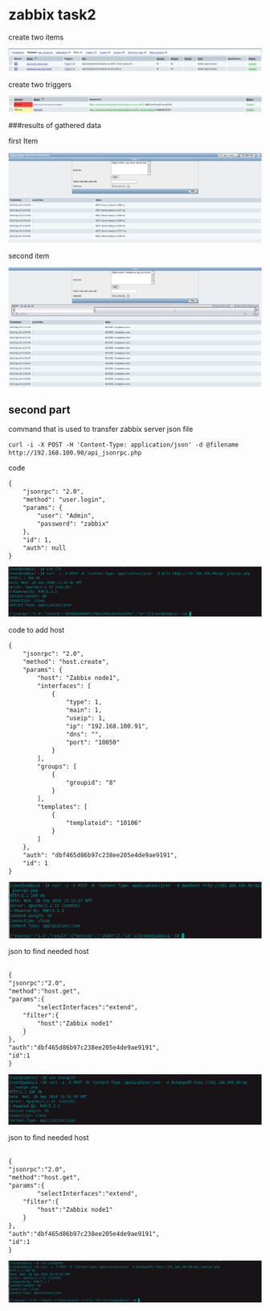 # zabbix task2

create two items

![pic](https://github.com/alekskar/zabbix/blob/task2/Resources/zabbix2_items.png)

create two triggers 

![](https://github.com/alekskar/zabbix/blob/task2/Resources/zabbix2_Triggers.png)

###results of gathered data

first Item

![](https://github.com/alekskar/zabbix/blob/task2/Resources/zabbix2_delay.png)

second item

![](https://github.com/alekskar/zabbix/blob/task2/Resources/zabbix2_Error_check.png)
## second part
command that is used to transfer zabbix server json file
```
curl -i -X POST -H 'Content-Type: application/json' -d @filename http://192.168.100.90/api_jsonrpc.php
```
code
```
{
    "jsonrpc": "2.0",
    "method": "user.login",
    "params": {
        "user": "Admin",
        "password": "zabbix"
    },
    "id": 1,
    "auth": null
}
```
![](https://github.com/alekskar/zabbix/blob/task2/Resources/zabbix2_get_code.png)

code to add host
```
{
    "jsonrpc": "2.0",
    "method": "host.create",
    "params": {
        "host": "Zabbix node1",
        "interfaces": [
            {
                "type": 1,
                "main": 1,
                "useip": 1,
                "ip": "192.168.100.91",
                "dns": "",
                "port": "10050"
            }
        ],
        "groups": [
            {
                "groupid": "8"
            }
        ],
        "templates": [
            {
                "templateid": "10106"
            }
        ]
    },
    "auth": "dbf465d86b97c238ee205e4de9ae9191",
    "id": 1
}
```
![](https://github.com/alekskar/zabbix/blob/task2/Resources/zabbix_post_createhost.png)

json to find needed host

```

{
"jsonrpc":"2.0",
"method":"host.get",
"params":{
        "selectInterfaces":"extend",
    "filter":{
        "host":"Zabbix node1"
    }
},
"auth":"dbf465d86b97c238ee205e4de9ae9191",
"id":1
}
```

![](https://github.com/alekskar/zabbix/blob/task2/Resources/zabbix2_change_ip.png)


json to find needed host

```

{
"jsonrpc":"2.0",
"method":"host.get",
"params":{
        "selectInterfaces":"extend",
    "filter":{
        "host":"Zabbix node1"
    }
},
"auth":"dbf465d86b97c238ee205e4de9ae9191",
"id":1
}

```

![](https://github.com/alekskar/zabbix/blob/task2/Resources/zabbix2_changeip2.png)

